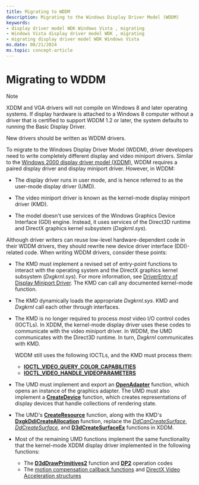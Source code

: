 ```yaml
---
title: Migrating to WDDM
description: Migrating to the Windows Display Driver Model (WDDM)
keywords:
- display driver model WDK Windows Vista , migrating
- Windows Vista display driver model WDK , migrating
- migrating display driver model WDK Windows Vista
ms.date: 08/21/2024
ms.topic: concept-article
---
```


# Migrating to WDDM

> [!NOTE]
> XDDM and VGA drivers will not compile on Windows 8 and later operating systems. If display hardware is attached to a Windows 8 computer without a driver that is certified to support WDDM 1.2 or later, the system defaults to running the Basic Display Driver.
>
> New drivers should be written as WDDM drivers.

To migrate to the Windows Display Driver Model (WDDM), driver developers need to write completely different display and video miniport drivers. Similar to the [Windows 2000 display driver model (XDDM)](windows-2000-display-driver-model-design-guide.md), WDDM requires a paired display driver and display miniport driver. However, in WDDM:

* The display driver runs in user mode, and is hence referred to as the user-mode display driver (UMD).

* The video miniport driver is known as the kernel-mode display miniport driver (KMD).

* The model doesn't use services of the Windows Graphics Device Interface (GDI) engine. Instead, it uses services of the Direct3D runtime and DirectX graphics kernel subsystem (*Dxgkrnl.sys*).

Although driver writers can reuse low-level hardware-dependent code in their WDDM drivers, they should rewrite new device driver interface (DDI)-related code. When writing WDDM drivers, consider these points:

* The KMD must implement a revised set of entry-point functions to interact with the operating system and the DirectX graphics kernel subsystem (*Dxgkrnl.sys*). For more information, see [DriverEntry of Display Miniport Driver](driverentry-of-display-miniport-driver.md). The KMD can call any documented kernel-mode function.

* The KMD dynamically loads the appropriate *Dxgkrnl.sys*. KMD and *Dxgkrnl* call each other through interfaces.

* The KMD is no longer required to process *most* video I/O control codes (IOCTLs). In XDDM, the kernel-mode display driver uses these codes to communicate with the video miniport driver. In WDDM, the UMD communicates with the Direct3D runtime. In turn, *Dxgkrnl* communicates with KMD.

  WDDM still uses the following IOCTLs, and the KMD must process them:
  * [**IOCTL_VIDEO_QUERY_COLOR_CAPABILITIES**](/windows-hardware/drivers/ddi/ntddvdeo/ni-ntddvdeo-ioctl_video_query_color_capabilities)
  * [**IOCTL_VIDEO_HANDLE_VIDEOPARAMETERS**](/windows-hardware/drivers/ddi/ntddvdeo/ni-ntddvdeo-ioctl_video_handle_videoparameters)

* The UMD must implement and export an [**OpenAdapter**](/windows-hardware/drivers/ddi/d3dumddi/nc-d3dumddi-pfnd3dddi_openadapter) function, which opens an instance of the graphics adapter. The UMD must also implement a [**CreateDevice**](/windows-hardware/drivers/ddi/d3dumddi/nc-d3dumddi-pfnd3dddi_createdevice) function, which creates representations of display devices that handle collections of rendering state.

* The UMD's [**CreateResource**](/windows-hardware/drivers/ddi/d3dumddi/nc-d3dumddi-pfnd3dddi_createresource) function, along with the KMD's [**DxgkDdiCreateAllocation**](/windows-hardware/drivers/ddi/d3dkmddi/nc-d3dkmddi-dxgkddi_createallocation) function, replace the [*DdCanCreateSurface*](/previous-versions/windows/hardware/drivers/ff549213(v=vs.85)), [*DdCreateSurface*](/previous-versions/windows/hardware/drivers/ff549263(v=vs.85)), and [**D3dCreateSurfaceEx**](/windows/win32/api/ddrawint/nc-ddrawint-pdd_createsurfaceex) functions in XDDM.

* Most of the remaining UMD functions implement the same functionality that the kernel-mode XDDM display driver implemented in the following functions:

  * The [**D3dDrawPrimitives2**](/windows-hardware/drivers/ddi/d3dhal/nc-d3dhal-lpd3dhal_drawprimitives2cb) function and [**DP2**](/windows-hardware/drivers/ddi/d3dhal/ne-d3dhal-_d3dhal_dp2operation) operation codes
  * The [motion compensation callback functions](/windows-hardware/drivers/ddi/_display/#functions) and [DirectX Video Acceleration structures](/windows-hardware/drivers/ddi/_display/#structures)

